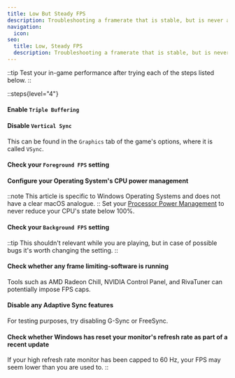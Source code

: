 ```yaml
---
title: Low But Steady FPS
description: Troubleshooting a framerate that is stable, but is never as high as expected
navigation:
  icon:
seo:
  title: Low, Steady FPS
  description: Troubleshooting a framerate that is stable, but is never as high as expected.
---
```


::tip
Test your in-game performance after trying each of the steps listed below.
::

::steps{level="4"}
#### Enable `Triple Buffering`
#### Disable `Vertical Sync`
This can be found in the `Graphics` tab of the game's options, where it is called `VSync`.
#### Check your `Foreground FPS` setting
#### Configure your Operating System's CPU power management
::note
This article is specific to Windows Operating Systems and does not have a clear macOS analogue.
::
Set your [Processor Power Management](/miscellaneous/other/processor-power-management) to never reduce your CPU's state below 100%.
#### Check your `Background FPS` setting
::tip
This shouldn't relevant while you are playing, but in case of possible bugs it's worth changing the setting.
::
#### Check whether any frame limiting-software is running
Tools such as AMD Radeon Chill, NVIDIA Control Panel, and RivaTuner can potentially impose FPS caps.
#### Disable any Adaptive Sync features
For testing purposes, try disabling G-Sync or FreeSync.
#### Check whether Windows has reset your monitor's refresh rate as part of a recent update
If your high refresh rate monitor has been capped to 60 Hz, your FPS may seem lower than you are used to.
::
